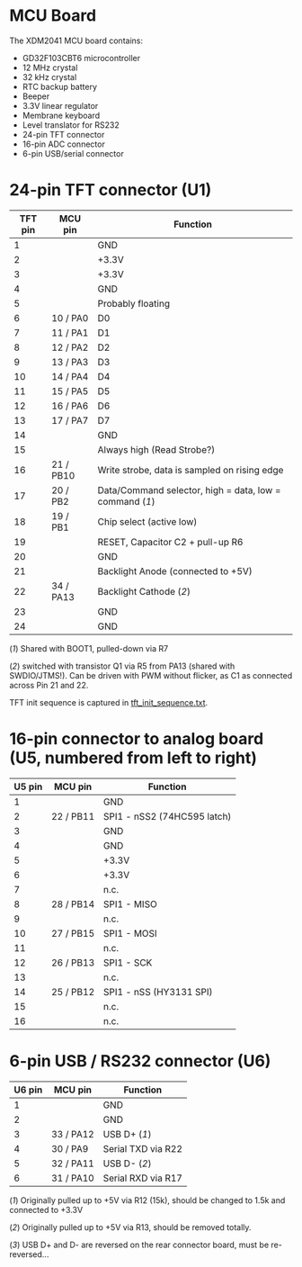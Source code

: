 MCU Board
=========

The XDM2041 MCU board contains:

* GD32F103CBT6 microcontroller
* 12 MHz crystal
* 32 kHz crystal
* RTC backup battery
* Beeper
* 3.3V linear regulator
* Membrane keyboard
* Level translator for RS232
* 24-pin TFT connector
* 16-pin ADC connector
* 6-pin USB/serial connector


24-pin TFT connector (U1)
=========================

TFT pin | MCU pin           |   Function
--------|-------------------|------------
1       |                   |   GND
2       |                   |   +3.3V
3       |                   |   +3.3V
4       |                   |   GND
5       |                   |   Probably floating
6       | 10 / PA0          |   D0
7       | 11 / PA1          |   D1
8       | 12 / PA2          |   D2
9       | 13 / PA3          |   D3
10      | 14 / PA4          |   D4
11      | 15 / PA5          |   D5
12      | 16 / PA6          |   D6
13      | 17 / PA7          |   D7
14      |                   |   GND
15      |                   |   Always high (Read Strobe?)
16      | 21 / PB10         |   Write strobe, data is sampled on rising edge
17      | 20 / PB2          |   Data/Command selector, high = data, low = command (*1*)
18      | 19 / PB1          |   Chip select (active low)
19      |                   |   RESET, Capacitor C2 + pull-up R6
20      |                   |   GND
21      |                   |   Backlight Anode (connected to +5V)
22      | 34 / PA13         |   Backlight Cathode (*2*)
23      |                   |   GND
24      |                   |   GND

(*1*) Shared with BOOT1, pulled-down via R7

(*2*) switched with transistor Q1 via R5 from PA13 (shared with SWDIO/JTMS!).
Can be driven with PWM without flicker, as C1 as connected across Pin 21 and 22.

TFT init sequence is captured in [tft_init_sequence.txt](tft_init_sequence.txt).


16-pin connector to analog board (U5, numbered from left to right)
===

U5 pin	| MCU pin			|	Function
--------|-------------------|------------
1		|					|	GND
2		| 22 / PB11			|	SPI1 - nSS2 (74HC595 latch)
3		|					|	GND
4		|					|	GND
5		|					|	+3.3V
6		|					|	+3.3V
7		|					|	n.c.
8		| 28 / PB14			|	SPI1 - MISO
9		|					|	n.c.
10		| 27 / PB15			|	SPI1 - MOSI
11		|					|	n.c.
12		| 26 / PB13			|	SPI1 - SCK
13		|					|	n.c.
14		| 25 / PB12			|	SPI1 - nSS (HY3131 SPI)
15		|					|	n.c.
16		|					|	n.c.


6-pin USB / RS232 connector (U6)
===

U6 pin	| MCU pin			|	Function
--------|-------------------|------------
1		|					|	GND
2		|					|	GND
3		| 33 / PA12			|	USB D+ (*1*)
4		| 30 / PA9			|	Serial TXD via R22
5		| 32 / PA11			|	USB D- (*2*)
6		| 31 / PA10			|	Serial RXD via R17

(*1*) Originally pulled up to +5V via R12 (15k), should be changed to 1.5k and connected to +3.3V

(*2*) Originally pulled up to +5V via R13, should be removed totally.

(*3*) USB D+ and D- are reversed on the rear connector board, must be re-reversed...
